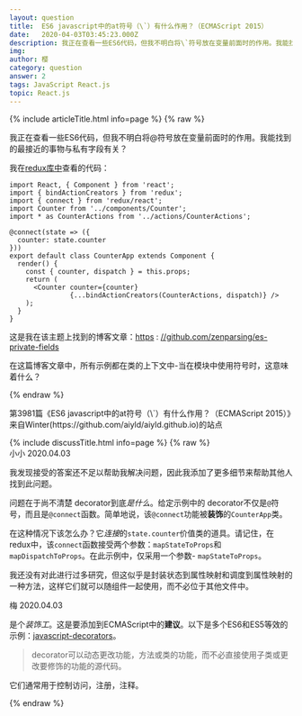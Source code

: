 ```yaml
---
layout: question
title:  ES6 javascript中的at符号（\`）有什么作用？（ECMAScript 2015）
date:   2020-04-03T03:45:23.000Z
description: 我正在查看一些ES6代码，但我不明白将\`符号放在变量前面时的作用。我能找到的最接近的事物与私有字段有关？我在redux库中查看的代码：import...
img: 
author: 樱
category: question
answer: 2
tags: JavaScript React.js
topic: React.js
---
```

<div class="article-root">
  <div class="article">
    {% include articleTitle.html info=page %}
    {% raw %}
    <div class="article-content"><p><font style="vertical-align: inherit;"><font style="vertical-align: inherit;">我正在查看一些ES6代码，但我不明白将@符号放在变量前面时的作用。</font><font style="vertical-align: inherit;">我能找到的最接近的事物与私有字段有关？</font></font></p>

<p><font style="vertical-align: inherit;"><font style="vertical-align: inherit;">我在</font></font><a href="https://github.com/gaearon/redux/blob/master/examples/counter/containers/CounterApp.js#L7"><font style="vertical-align: inherit;"><font style="vertical-align: inherit;">redux库中</font></font></a><font style="vertical-align: inherit;"><font style="vertical-align: inherit;">查看的代码</font><font style="vertical-align: inherit;">：</font></font></p>

<pre><code>import React, { Component } from 'react';<font></font>
import { bindActionCreators } from 'redux';<font></font>
import { connect } from 'redux/react';<font></font>
import Counter from '../components/Counter';<font></font>
import * as CounterActions from '../actions/CounterActions';<font></font>
<font></font>
@connect(state =&gt; ({<font></font>
  counter: state.counter<font></font>
}))<font></font>
export default class CounterApp extends Component {<font></font>
  render() {<font></font>
    const { counter, dispatch } = this.props;<font></font>
    return (<font></font>
      &lt;Counter counter={counter}<font></font>
               {...bindActionCreators(CounterActions, dispatch)} /&gt;<font></font>
    );<font></font>
  }<font></font>
}<font></font>
</code></pre>

<p><font style="vertical-align: inherit;"><font style="vertical-align: inherit;">这是我在该主题上找到的博客文章：</font><a href="https://github.com/zenparsing/es-private-fields"><font style="vertical-align: inherit;">https</font></a><font style="vertical-align: inherit;"> : </font></font><a href="https://github.com/zenparsing/es-private-fields"><font style="vertical-align: inherit;"><font style="vertical-align: inherit;">//github.com/zenparsing/es-private-fields</font></font></a></p>

<p><font style="vertical-align: inherit;"><font style="vertical-align: inherit;">在这篇博客文章中，所有示例都在类的上下文中-当在模块中使用符号时，这意味着什么？</font></font></p></div>
    {% endraw %}
  </div>
  <p class="winter_mark">第3981篇《ES6 javascript中的at符号（\`）有什么作用？（ECMAScript 2015）》来自Winter(https://github.com/aiyld/aiyld.github.io)的站点</p>
  <div class="discuss-wrapper">
    {% include discussTitle.html info=page %}
    {% raw %}
    <div class="discuss-list">
    <div class="discuss-item">
        <div class="discuss-parent">
          <div class="discuss-meta">
            <span class="discuss-user">小小</span>
            <span class="discuss-time">2020.04.03</span>
          </div>
          <div class="discuss-comment"><p><font style="vertical-align: inherit;"><font style="vertical-align: inherit;">我发现接受的答案还不足以帮助我解决问题，因此我添加了更多细节来帮助其他人找到此问题。</font></font></p>

<p><font style="vertical-align: inherit;"><font style="vertical-align: inherit;">问题在于尚不清楚</font><font style="vertical-align: inherit;"> decorator</font><font style="vertical-align: inherit;">到底</font></font><em><font style="vertical-align: inherit;"><font style="vertical-align: inherit;">是什么</font></font></em><font style="vertical-align: inherit;"><font style="vertical-align: inherit;">。</font><font style="vertical-align: inherit;">给定示例中的 decorator不仅是</font></font><code>@</code><font style="vertical-align: inherit;"><font style="vertical-align: inherit;">符号，而且是</font></font><code>@connect</code><font style="vertical-align: inherit;"><font style="vertical-align: inherit;">函数。</font><font style="vertical-align: inherit;">简单地说，该</font></font><code>@connect</code><font style="vertical-align: inherit;"><font style="vertical-align: inherit;">功能被</font></font><strong><font style="vertical-align: inherit;"><font style="vertical-align: inherit;">装饰</font></font></strong><font style="vertical-align: inherit;"><font style="vertical-align: inherit;">的</font></font><code>CounterApp</code><font style="vertical-align: inherit;"><font style="vertical-align: inherit;">类。</font></font></p>

<p><font style="vertical-align: inherit;"><font style="vertical-align: inherit;">在这种情况下该怎么办？</font><font style="vertical-align: inherit;">它</font></font><em><font style="vertical-align: inherit;"><font style="vertical-align: inherit;">连接</font></font></em><font style="vertical-align: inherit;"><font style="vertical-align: inherit;">的</font></font><code>state.counter</code><font style="vertical-align: inherit;"><font style="vertical-align: inherit;">价值类的道具。</font><font style="vertical-align: inherit;">请记住，在redux中，该</font></font><code>connect</code><font style="vertical-align: inherit;"><font style="vertical-align: inherit;">函数接受两个参数：</font></font><code>mapStateToProps</code><font style="vertical-align: inherit;"><font style="vertical-align: inherit;">和</font></font><code>mapDispatchToProps</code><font style="vertical-align: inherit;"><font style="vertical-align: inherit;">。</font><font style="vertical-align: inherit;">在此示例中，仅采用一个参数- </font></font><code>mapStateToProps</code><font style="vertical-align: inherit;"><font style="vertical-align: inherit;">。</font></font></p>

<p><font style="vertical-align: inherit;"><font style="vertical-align: inherit;">我还没有对此进行过多研究，但这似乎是封装状态到属性映射和调度到属性映射的一种方法，这样它们就可以随组件一起使用，而不必位于其他文件中。</font></font></p></div>
        </div></div><div class="discuss-item">
        <div class="discuss-parent">
          <div class="discuss-meta">
            <span class="discuss-user">梅</span>
            <span class="discuss-time">2020.04.03</span>
          </div>
          <div class="discuss-comment"><p><font style="vertical-align: inherit;"><font style="vertical-align: inherit;">是个</font></font><em><font style="vertical-align: inherit;"><font style="vertical-align: inherit;">装饰工</font></font></em><font style="vertical-align: inherit;"><font style="vertical-align: inherit;">。</font><font style="vertical-align: inherit;">这是</font><font style="vertical-align: inherit;">要添加到ECMAScript中</font><font style="vertical-align: inherit;">的</font></font><strong><font style="vertical-align: inherit;"><font style="vertical-align: inherit;">建议</font></font></strong><font style="vertical-align: inherit;"><font style="vertical-align: inherit;">。</font><font style="vertical-align: inherit;">以下是多个ES6和ES5等效的示例：</font></font><a href="https://github.com/wycats/javascript-decorators" rel="nofollow noreferrer"><font style="vertical-align: inherit;"><font style="vertical-align: inherit;">javascript-decorators</font></font></a><font style="vertical-align: inherit;"><font style="vertical-align: inherit;">。</font></font></p>

<blockquote>
  <p><font style="vertical-align: inherit;"><font style="vertical-align: inherit;"> decorator可以动态更改功能，方法或类的功能，而不必直接使用子类或更改要修饰的功能的源代码。</font></font></p>
</blockquote>

<p><font style="vertical-align: inherit;"><font style="vertical-align: inherit;">它们通常用于控制访问，注册，注释。</font></font></p></div>
        </div></div>
    </div>
    {% endraw %}
  </div>
<div>
